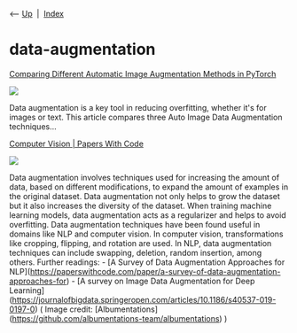<div class="nav">

⟵ [Up](index.html)  \|  [Index](index.html)

</div>

# data-augmentation

<div class="cards">

<div class="card">

<div class="card-title">

[Comparing Different Automatic Image Augmentation Methods in
PyTorch](https://sebastianraschka.com/blog/2023/data-augmentation-pytorch.html)

</div>

<div class="card-image">

[![](https://sebastianraschka.com/images/blog/2023/data-augmentation-pytorch/hero.jpg)](https://sebastianraschka.com/blog/2023/data-augmentation-pytorch.html)

</div>

Data augmentation is a key tool in reducing overfitting, whether it's
for images or text. This article compares three Auto Image Data
Augmentation techniques...

</div>

<div class="card">

<div class="card-title">

[Computer Vision \| Papers With
Code](https://paperswithcode.com/task/data-augmentation)

</div>

<div class="card-image">

[![](https://production-media.paperswithcode.com/tasks/rsz_screenshot_2019-11-29_at_122132_S80u6gv.png)](https://paperswithcode.com/task/data-augmentation)

</div>

Data augmentation involves techniques used for increasing the amount of
data, based on different modifications, to expand the amount of examples
in the original dataset. Data augmentation not only helps to grow the
dataset but it also increases the diversity of the dataset. When
training machine learning models, data augmentation acts as a
regularizer and helps to avoid overfitting. Data augmentation techniques
have been found useful in domains like NLP and computer vision. In
computer vision, transformations like cropping, flipping, and rotation
are used. In NLP, data augmentation techniques can include swapping,
deletion, random insertion, among others. Further readings: - \[A Survey
of Data Augmentation Approaches for
NLP\](https://paperswithcode.com/paper/a-survey-of-data-augmentation-approaches-for) -
\[A survey on Image Data Augmentation for Deep
Learning\](https://journalofbigdata.springeropen.com/articles/10.1186/s40537-019-0197-0)
( Image credit:
\[Albumentations\](https://github.com/albumentations-team/albumentations)
)

</div>

</div>
